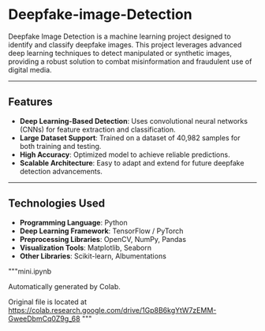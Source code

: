 # Deepfake-image-Detection

Deepfake Image Detection is a machine learning project designed to identify and classify deepfake images. This project leverages advanced deep learning techniques to detect manipulated or synthetic images, providing a robust solution to combat misinformation and fraudulent use of digital media.

---

## Features

- **Deep Learning-Based Detection**: Uses convolutional neural networks (CNNs) for feature extraction and classification.
- **Large Dataset Support**: Trained on a dataset of 40,982 samples for both training and testing.
- **High Accuracy**: Optimized model to achieve reliable predictions.
- **Scalable Architecture**: Easy to adapt and extend for future deepfake detection advancements.

---

## Technologies Used

- **Programming Language**: Python
- **Deep Learning Framework**: TensorFlow / PyTorch
- **Preprocessing Libraries**: OpenCV, NumPy, Pandas
- **Visualization Tools**: Matplotlib, Seaborn
- **Other Libraries**: Scikit-learn, Albumentations

"""mini.ipynb

Automatically generated by Colab.

Original file is located at
    https://colab.research.google.com/drive/1Gp8B6kgYtW7zEMM-GweeDbmCq0Z9g_68
"""
